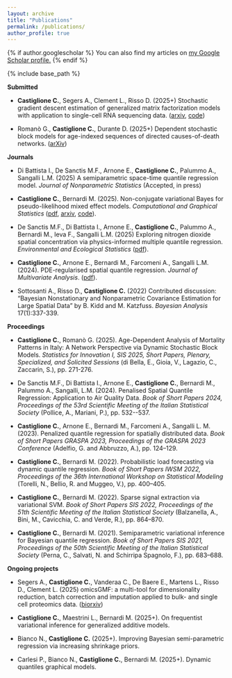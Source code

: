 ```yaml
---
layout: archive
title: "Publications"
permalink: /publications/
author_profile: true
---
```



{% if author.googlescholar %}
  You can also find my articles on <u><a href="{{author.googlescholar}}">my Google Scholar profile</a>.</u>
{% endif %}

{% include base_path %}

**Submitted**

* **Castiglione C.**, Segers A., Clement L., Risso D. (2025+)
  Stochastic gradient descent estimation of generalized matrix factorization models with application to single-cell RNA sequencing data. 
  ([arxiv](https://arxiv.org/abs/2412.20509), [code](https://github.com/CristianCastiglione/sgdGMF))

* Romanò G., **Castiglione C.**, Durante D. (2025+)
  Dependent stochastic block models for age-indexed sequences of directed causes-of-death networks.
  ([arXiv](https://arxiv.org/abs/2510.01806))


**Journals**

* Di Battista I., De Sanctis M.F., Arnone E., **Castiglione C.**, Palummo A., Sangalli L.M. (2025)
  A semiparametric space-time quantile regression model.
  *Journal of Nonparametric Statistics*
  (Accepted, in press)

* **Castiglione C.**, Bernardi M. (2025). 
  Non-conjugate variational Bayes for pseudo-likelihood mixed effect models.
  *Computational and Graphical Statistics*
  ([pdf](https://doi.org/10.1080/10618600.2025.2527925), [arxiv](https://arxiv.org/abs/2206.09444), [code](https://github.com/CristianCastiglione/BayesGLMM.jl)).

* De Sanctis M.F., Di Battista I., Arnone E., **Castiglione C.**, Palummo A., Bernardi M., Ieva F., Sangalli L.M. (2025)
  Exploring nitrogen dioxide spatial concentration via physics-informed multiple quantile regression.
  *Environmental and Ecological Statistics* 
  ([pdf](https://doi.org/10.1007/s10651-025-00664-8)).

* **Castiglione C.**, Arnone E., Bernardi M., Farcomeni A., Sangalli L.M. (2024). 
  PDE-regularised spatial quantile regression.
  *Journal of Multivariate Analysis*.
  ([pdf](https://doi.org/10.1016/j.jmva.2024.105381)).

* Sottosanti A., Risso D., **Castiglione C.** (2022) 
  Contributed discussion: “Bayesian Nonstationary and Nonparametric Covariance Estimation for Large Spatial Data” by B. Kidd and M. Katzfuss. 
  *Bayesian Analysis* 17(1):337-339.


**Proceedings**

* **Castiglione C.**, Romanò G. (2025).
  Age-Dependent Analysis of Mortality Patterns in Italy: A Network Perspective via Dynamic Stochastic Block Models.
  *Statistics for Innovation I, SIS 2025, Short Papers, Plenary, Specialized, and Solicited Sessions* 
  (di Bella, E., Gioia, V., Lagazio, C., Zaccarin, S.), pp. 271-276.

* De Sanctis M.F., Di Battista I., Arnone E., **Castiglione C.**, Bernardi M., Palummo A., Sangalli, L.M. (2024).
  Penalised Spatial Quantile Regression: Application to Air Quality Data.
  *Book of Short Papers 2024, Proceedings of the 53rd Scientific Meeting of the Italian Statistical Society* 
  (Pollice, A., Mariani, P.), pp. 532--537.

* **Castiglione C.**, Arnone E., Bernardi M., Farcomeni A., Sangalli L. M. (2023). 
  Penalized quantile regression for spatially distributed data.
  *Book of Short Papers GRASPA 2023, Proceedings of the GRASPA 2023 Conference* 
  (Adelfio, G. and Abbruzzo, A.), pp. 124–129.

* **Castiglione C.**, Bernardi M. (2022). 
  Probabilistic load forecasting via dynamic quantile regression.
  *Book of Short Papers IWSM 2022, Proceedings of the 36th International Workshop on Statistical Modeling* 
  (Torelli, N., Bellio, R. and Muggeo, V.), pp. 400–405.

* **Castiglione C.**, Bernardi M. (2022). 
  Sparse signal extraction via variational SVM.
  *Book of Short Papers SIS 2022, Proceedings of the 51th Scientific Meeting of the Italian Statistical Society*
  (Balzanella, A., Bini, M., Cavicchia, C. and Verde, R.), pp. 864–870.

* **Castiglione C.**, Bernardi M. (2021). 
  Semiparametric variational inference for Bayesian quantile regression.
  *Book of Short Papers SIS 2021, Proceedings of the 50th Scientific Meeting of the Italian Statistical Society*
  (Perna, C., Salvati, N. and Schirripa Spagnolo, F.), pp. 683–688.

**Ongoing projects**

* Segers A., **Castiglione C.**, Vanderaa C., De Baere E., Martens L., Risso D., Clement L. (2025)
  omicsGMF: a multi-tool for dimensionality reduction, batch correction and imputation applied to bulk- and single cell proteomics data.
  ([biorxiv](https://www.biorxiv.org/content/10.1101/2025.03.24.644996v1))

* **Castiglione C.**, Maestrini L., Bernardi M. (2025+).
  On frequentist variational inference for generalized additive models. 

* Bianco N., **Castiglione C.** (2025+). 
  Improving Bayesian semi-parametric regression via increasing shrinkage priors.

* Carlesi P., Bianco N., **Castiglione C.**, Bernardi M. (2025+). 
  Dynamic quantiles graphical models.



